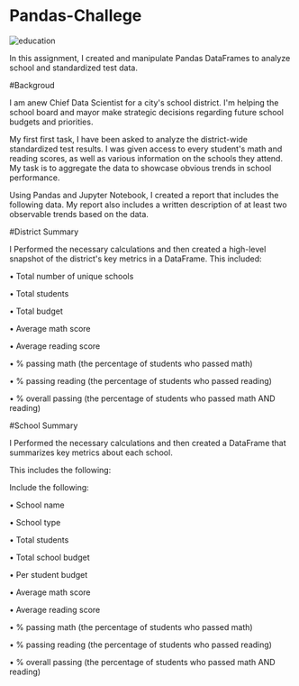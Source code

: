 # Pandas-Challege


![education](https://user-images.githubusercontent.com/126301312/228122394-0446cab2-755f-4083-84e7-56098d6a3b65.png)


In this assignment, I created and manipulate Pandas DataFrames to analyze school and standardized test data.

#Backgroud

I am anew Chief Data Scientist for a city's school district. I'm helping the school board and mayor make strategic decisions regarding future school budgets and priorities.

My first first task, I have been asked to analyze the district-wide standardized test results. I was given access to every student's math and reading scores, as well as various information on the schools they attend. My task is to aggregate the data to showcase obvious trends in school performance.

Using Pandas and Jupyter Notebook, I created a report that includes the following data. My report also includes a written description of at least two observable trends based on the data.

#District Summary

I Performed the necessary calculations and then created a high-level snapshot of the district's key metrics in a DataFrame.
This included:

•	Total number of unique schools

•	Total students

•	Total budget

•	Average math score

•	Average reading score

•	% passing math (the percentage of students who passed math)

•	% passing reading (the percentage of students who passed reading)

•	% overall passing (the percentage of students who passed math AND reading)

#School Summary

I Performed the necessary calculations and then created a DataFrame that summarizes key metrics about each school.

This includes the following:

Include the following:

•	School name

•	School type

•	Total students

•	Total school budget

•	Per student budget

•	Average math score

•	Average reading score

•	% passing math (the percentage of students who passed math)

•	% passing reading (the percentage of students who passed reading)

•	% overall passing (the percentage of students who passed math AND reading)



